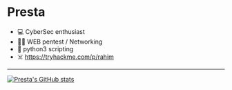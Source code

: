 # Presta
 
- 💻 CyberSec enthusiast
- 🏴‍☠️ WEB pentest / Networking
- 🐍 python3 scripting
- ☠️ https://tryhackme.com/p/rahim

***

[![Presta's GitHub stats](https://github-readme-stats.vercel.app/api?username=prestaa&show_icons=true&theme=dark&hide=prs)](https://github.com/anuraghazra/github-readme-stats)

<img><a href="https://www.root-me.org/IMG/logo/siteon0.svg"></a> </img>

